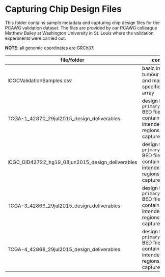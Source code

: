 # Capturing Chip Design Files

This folder contains sample metadata and capturing chip design files for the PCAWG validation dataset.
The files are provided by our PCAWG colleague Matthew Bailey at Washington University in St. Louis where
the validation experiments were carried out.

**NOTE**: all genomic coordinates are GRCh37.

| file/folder | content | note |
|-------------|---------|------|
| ICGCValidationSamples.csv | basic info of tumour samples and mapping to specific capture array | column `Tumour Analysis ID` is GNOS ID which can be used to get more sample info from this file: pcawg-published-original-metadata/release_may2016.v1.4.tsv.gz |
| TCGA-1_42870_29jul2015_design_deliverables | design files, `primary_targets` BED file contains intended regions to capture | array 1 |
| ICGC_OID42722_hg19_08jun2015_design_deliverables | design files, `primary_targets` BED file contains intended regions to capture | array 2 |
| TCGA-3_42869_29jul2015_design_deliverables | design files, `primary_targets` BED file contains intended regions to capture | array 3 |
| TCGA-4_42868_29jul2015_design_deliverables | design files, `primary_targets` BED file contains intended regions to capture | array 4 |
